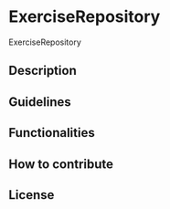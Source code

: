 # ExerciseRepository
ExerciseRepository

## Description

## Guidelines

## Functionalities

## How to contribute

## License

